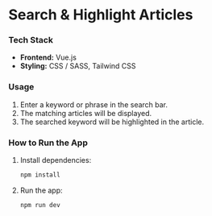 # Search & Highlight Articles

### Tech Stack
- **Frontend:** Vue.js
- **Styling:** CSS / SASS, Tailwind CSS

### Usage
1. Enter a keyword or phrase in the search bar.
2. The matching articles will be displayed.
3. The searched keyword will be highlighted in the article.

### How to Run the App
1. Install dependencies:
   ```sh
   npm install
   ```
2. Run the app:
   ```sh
   npm run dev
   ```



